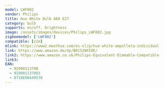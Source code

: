 ```yaml
---
model: LWF002
vendor: Philips
title: Hue White Bulb A60 E27
category: bulb
supports: on/off, brightness
image: /assets/images/devices/Philips_LWF002.jpg
zigbeemodel: ['LWF002']
compatible: [z2m]
mlink: https://www2.meethue.com/es-cl/p/hue-white-ampolleta-individual-e27/8718696449578
link: https://www.amazon.de/dp/B0152WXI0E/
link2: https://www.amazon.co.uk/Philips-Equivalent-Dimmable-Compatible-Assistant/dp/B0152WXI0E/
link3: 
EAN: 
  - 9290011370B
  - 929001137003
  - 8718696449578
---
```

